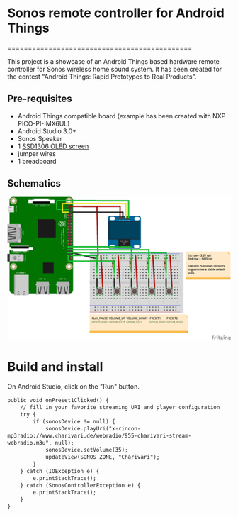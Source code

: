 # Sonos remote controller for Android Things
=============================================

This project is a showcase of an Android Things based hardware remote controller for Sonos wireless home sound system.
It has been created for the contest "Android Things: Rapid Prototypes to Real Products".

Pre-requisites
--------------

- Android Things compatible board (example has been created with NXP PICO-PI-IMX6UL)
- Android Studio 3.0+
- Sonos Speaker
- 1 [SSD1306 OLED screen](https://www.adafruit.com/product/326)
- jumper wires
- 1 breadboard

Schematics
----------

![Schematics for NXP PICO-PI-IMX6UL](imx6ul_schematics.png)


Build and install
=================
On Android Studio, click on the "Run" button.

    public void onPreset1Clicked() {
        // fill in your favorite streaming URI and player configuration
        try {
            if (sonosDevice != null) {
                sonosDevice.playUri("x-rincon-mp3radio://www.charivari.de/webradio/955-charivari-stream-webradio.m3u", null);
                sonosDevice.setVolume(35);
                updateView(SONOS_ZONE, "Charivari");
            }
        } catch (IOException e) {
            e.printStackTrace();
        } catch (SonosControllerException e) {
            e.printStackTrace();
        }
    }
